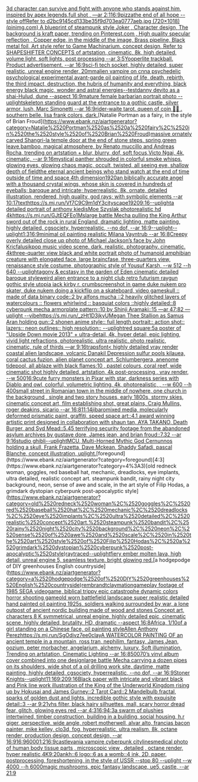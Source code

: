 [3d character can survive and fight with anyone who stands against him, inspired by apex legends,full shot , —ar 2:1](https://www.ebank.nz/aiartgenerator?category=3d%2520character%2520can%2520survive%2520and%2520fight%2520with%2520anyone%2520who%2520stands%2520against%2520him%2C%2520inspired%2520by%2520apex%2520legends%2Cfull%2520shot%2520%2C%2520%E2%80%94ar%25202%3A1)[16:9](https://www.ebank.nz/aiartgenerator?category=16%3A9)[pizza](https://www.ebank.nz/aiartgenerator?category=pizza)[the end of all hope --style off](https://www.ebank.nz/aiartgenerator?category=the%2520end%2520of%2520all%2520hope%2520--style%2520off)[Refer to d2bc9145cd133be35f9d703ea0777aeb.jpg (720×1018) (pinimg.com)  A blueprint of steampunk style Joker ,  Character design, The background is kraft paper,  trending on Pinterest.com  , High quality specular reflection ,  Copper  edge, in the middle of the image, Brass pipeline,  Black metal foil,  Art style refer to Game Machinarium.  concept design, Refer to SHAPESHIFTER CONCEPTS  of artstation, cinematic,  8k, high detailed,  volume light,  soft lights,  post processing    --ar 3:5](https://www.ebank.nz/aiartgenerator?category=Refer%2520to%2520d2bc9145cd133be35f9d703ea0777aeb.jpg%2520%28720%C3%971018%29%2520%28pinimg.com%29%2520%2520A%2520blueprint%2520of%2520steampunk%2520style%2520Joker%2520%2C%2520%2520Character%2520design%2C%2520The%2520background%2520is%2520kraft%2520paper%2C%2520%2520trending%2520on%2520Pinterest.com%2520%2520%2C%2520High%2520quality%2520specular%2520reflection%2520%2C%2520%2520Copper%2520%2520edge%2C%2520in%2520the%2520middle%2520of%2520the%2520image%2C%2520Brass%2520pipeline%2C%2520%2520Black%2520metal%2520foil%2C%2520%2520Art%2520style%2520refer%2520to%2520Game%2520Machinarium.%2520%2520concept%2520design%2C%2520Refer%2520to%2520SHAPESHIFTER%2520CONCEPTS%2520%2520of%2520artstation%2C%2520cinematic%2C%2520%25208k%2C%2520high%2520detailed%2C%2520%2520volume%2520light%2C%2520%2520soft%2520lights%2C%2520%2520post%2520processing%2520%2520%2520%2520--ar%25203%3A5)[Yooperlite trackball.  Product advertisement.  --ar 16:9](https://www.ebank.nz/aiartgenerator?category=Yooperlite%2520trackball.%2520%2520Product%2520advertisement.%2520%2520--ar%252016%3A9)[sci-fi tech socket, highly detailed, super realistic, unreal engine render, 20mm](https://www.ebank.nz/aiartgenerator?category=sci-fi%2520tech%2520socket%2C%2520highly%2520detailed%2C%2520super%2520realistic%2C%2520unreal%2520engine%2520render%2C%252020mm)[alien vampire on cnn](https://www.ebank.nz/aiartgenerator?category=alien%2520vampire%2520on%2520cnn)[a psychedelic psychological experimental avant-garde oil painting of life, death, rebirth, the third impact, destruction, the hubris of humanity and everything, black energy black magic, wonder and astral energies](https://www.ebank.nz/aiartgenerator?category=a%2520psychedelic%2520psychological%2520experimental%2520avant-garde%2520oil%2520painting%2520of%2520life%2C%2520death%2C%2520rebirth%2C%2520the%2520third%2520impact%2C%2520destruction%2C%2520the%2520hubris%2520of%2520humanity%2520and%2520everything%2C%2520black%2520energy%2520black%2520magic%2C%2520wonder%2520and%2520astral%2520energies)[--test](https://www.ebank.nz/aiartgenerator?category=--test)[danny devito as a shai-Hulud, dune --aspect 16:9](https://www.ebank.nz/aiartgenerator?category=danny%2520devito%2520as%2520a%2520shai-Hulud%2C%2520dune%2520--aspect%252016%3A9)[mature female barbarian portrait photo --uplight](https://www.ebank.nz/aiartgenerator?category=mature%2520female%2520barbarian%2520portrait%2520photo%2520--uplight)[skeleton standing guard at the entrance to a gothic castle, silver armor, lush, Marc Simonetti --ar 16:9](https://www.ebank.nz/aiartgenerator?category=skeleton%2520standing%2520guard%2520at%2520the%2520entrance%2520to%2520a%2520gothic%2520castle%2C%2520silver%2520armor%2C%2520lush%2C%2520Marc%2520Simonetti%2520--ar%252016%3A9)[rider-waite tarot. queen of coin 💁‍♀️ . southern belle. lisa frank colors, dark.](https://www.ebank.nz/aiartgenerator?category=rider-waite%2520tarot.%2520queen%2520of%2520coin%2520%F0%9F%92%81%E2%80%8D%E2%99%80%EF%B8%8F%2520.%2520southern%2520belle.%2520lisa%2520frank%2520colors%2C%2520dark.)[Natalie Portman as a fairy, in the style of Brian Froud](https://www.ebank.nz/aiartgenerator?category=Natalie%2520Portman%2520as%2520a%2520fairy%2C%2520in%2520the%2520style%2520of%2520Brian%2520Froud)[massive ornately carved Shangri-la temple door at the end of stone steps, spring,green leave,bamboo, magical atmosphere, by Renato muccillo and Andreas Rocha, trending on artstation + blur, blurry, dof, soft focus,Victo Ngai, 4k, cinematic, --ar 9:16](https://www.ebank.nz/aiartgenerator?category=massive%2520ornately%2520carved%2520Shangri-la%2520temple%2520door%2520at%2520the%2520end%2520of%2520stone%2520steps%2C%2520spring%2Cgreen%2520leave%2Cbamboo%2C%2520magical%2520atmosphere%2C%2520by%2520Renato%2520muccillo%2520and%2520Andreas%2520Rocha%2C%2520trending%2520on%2520artstation%2520%2B%2520blur%2C%2520blurry%2C%2520dof%2C%2520soft%2520focus%2CVicto%2520Ngai%2C%25204k%2C%2520cinematic%2C%2520--ar%25209%3A16)[mystical panther shrouded in colorful smoke whisps, glowing eyes, glowing chaos magic, occult, twisted, all seeing eye, shallow depth of field](https://www.ebank.nz/aiartgenerator?category=mystical%2520panther%2520shrouded%2520in%2520colorful%2520smoke%2520whisps%2C%2520glowing%2520eyes%2C%2520glowing%2520chaos%2520magic%2C%2520occult%2C%2520twisted%2C%2520all%2520seeing%2520eye%2C%2520shallow%2520depth%2520of%2520field)[the eternal ancient beings who stand watch at the end of time outside of time and space 4th dimension](https://www.ebank.nz/aiartgenerator?category=the%2520eternal%2520ancient%2520beings%2520who%2520stand%2520watch%2520at%2520the%2520end%2520of%2520time%2520outside%2520of%2520time%2520and%2520space%25204th%2520dimension)[1920](https://www.ebank.nz/aiartgenerator?category=1920)[an biblically accurate angel with a thousand crystal wings, whose skin is covered in hundreds of eyeballs; baroque and intricate; hyperrealistic, 8k, ornate, detailed illustration, rendered, high quality, god rays; with symbolic elements --ar 10:17](https://www.ebank.nz/aiartgenerator?category=an%2520biblically%2520accurate%2520angel%2520with%2520a%2520thousand%2520crystal%2520wings%2C%2520whose%2520skin%2520is%2520covered%2520in%2520hundreds%2520of%2520eyeballs%3B%2520baroque%2520and%2520intricate%3B%2520hyperrealistic%2C%25208k%2C%2520ornate%2C%2520detailed%2520illustration%2C%2520rendered%2C%2520high%2520quality%2C%2520god%2520rays%3B%2520with%2520symbolic%2520elements%2520--ar%252010%3A17)[text](https://www.ebank.nz/aiartgenerator?category=text)[<https://s.mj.run/Vf7C9C9m1dY>](https://www.ebank.nz/aiartgenerator?category=%3Chttps%3A//s.mj.run/Vf7C9C9m1dY%3E)[3](https://www.ebank.nz/aiartgenerator?category=3)[cityscape](https://www.ebank.nz/aiartgenerator?category=cityscape)[1920](https://www.ebank.nz/aiartgenerator?category=1920)[9:16](https://www.ebank.nz/aiartgenerator?category=9%3A16)[--uplight](https://www.ebank.nz/aiartgenerator?category=--uplight)[a detailed portrait of anthony kiedis](https://www.ebank.nz/aiartgenerator?category=a%2520detailed%2520portrait%2520of%2520anthony%2520kiedis)[Moe Szyslak photorealistic hd 4k](https://www.ebank.nz/aiartgenerator?category=Moe%2520Szyslak%2520photorealistic%2520hd%25204k)[<https://s.mj.run/GJtEQFEo1Ms>](https://www.ebank.nz/aiartgenerator?category=%3Chttps%3A//s.mj.run/GJtEQFEo1Ms%3E)[large battle Mecha pulling the King Arthur sword out of the rock in rural England, dramatic lighting, matte painting, highly detailed, cgsociety, hyperrealistic, --no dof, --ar 16:9](https://www.ebank.nz/aiartgenerator?category=large%2520battle%2520Mecha%2520pulling%2520the%2520King%2520Arthur%2520sword%2520out%2520of%2520the%2520rock%2520in%2520rural%2520England%2C%2520dramatic%2520lighting%2C%2520matte%2520painting%2C%2520highly%2520detailed%2C%2520cgsociety%2C%2520hyperrealistic%2C%2520--no%2520dof%2C%2520--ar%252016%3A9)[--uplight](https://www.ebank.nz/aiartgenerator?category=--uplight)[--uplight](https://www.ebank.nz/aiartgenerator?category=--uplight)[1:3](https://www.ebank.nz/aiartgenerator?category=1%3A3)[16:9](https://www.ebank.nz/aiartgenerator?category=16%3A9)[minimal oil painting realistic Milana Vayntrub --ar 16:8](https://www.ebank.nz/aiartgenerator?category=minimal%2520oil%2520painting%2520realistic%2520Milana%2520Vayntrub%2520--ar%252016%3A8)[Creepy overly detailed close up photo of Michael Jackson’s face by John Kricfalusi](https://www.ebank.nz/aiartgenerator?category=Creepy%2520overly%2520detailed%2520close%2520up%2520photo%2520of%2520Michael%2520Jackson%E2%80%99s%2520face%2520by%2520John%2520Kricfalusi)[kpop music video scene. dark. realistic. photography. cinematic. 4k](https://www.ebank.nz/aiartgenerator?category=kpop%2520music%2520video%2520scene.%2520dark.%2520realistic.%2520photography.%2520cinematic.%25204k)[three-quarter view black and white portrait photo of humanoid amphibian creature with elongated face, large braincfase, three-quarters view, renaissance style costume, photographic style of Yousuf Karsh, --w 512 --h 640 --uplight](https://www.ebank.nz/aiartgenerator?category=three-quarter%2520view%2520black%2520and%2520white%2520portrait%2520photo%2520of%2520humanoid%2520amphibian%2520creature%2520with%2520elongated%2520face%2C%2520large%2520braincfase%2C%2520three-quarters%2520view%2C%2520renaissance%2520style%2520costume%2C%2520photographic%2520style%2520of%2520Yousuf%2520Karsh%2C%2520--w%2520512%2520--h%2520640%2520--uplight)[agony & ecstasy in the garden of Eden cinematic detailed baroque style](https://www.ebank.nz/aiartgenerator?category=agony%2520%26%2520ecstasy%2520in%2520the%2520garden%2520of%2520Eden%2520cinematic%2520detailed%2520baroque%2520style)[weird alien entrance to a night club retro futurism raygun gothic style utopia jack kirby r. crumb](https://www.ebank.nz/aiartgenerator?category=weird%2520alien%2520entrance%2520to%2520a%2520night%2520club%2520retro%2520futurism%2520raygun%2520gothic%2520style%2520utopia%2520jack%2520kirby%2520r.%2520crumb)[screenshot in game duke nukem pro skater, duke nukem doing a kickflip on a skateboard, video game](https://www.ebank.nz/aiartgenerator?category=screenshot%2520in%2520game%2520duke%2520nukem%2520pro%2520skater%2C%2520duke%2520nukem%2520doing%2520a%2520kickflip%2520on%2520a%2520skateboard%2C%2520video%2520game)[skull :: made of data binary code::2 by alfons mucha ::2 heavily glitched layers of watercolours :: flowers whirlwind :: basquiat colors ::](https://www.ebank.nz/aiartgenerator?category=skull%2520%3A%3A%2520made%2520of%2520data%2520binary%2520code%3A%3A2%2520by%2520alfons%2520mucha%2520%3A%3A2%2520heavily%2520glitched%2520layers%2520of%2520watercolours%2520%3A%3A%2520flowers%2520whirlwind%2520%3A%3A%2520basquiat%2520colors%2520%3A%3A)[highly detailed::8 cyberpunk mecha armorplate pattern::10 by Shinji Aramaki::15 —ar 47:82 —uplight --vibe](https://www.ebank.nz/aiartgenerator?category=highly%2520detailed%3A%3A8%2520cyberpunk%2520mecha%2520armorplate%2520pattern%3A%3A10%2520by%2520Shinji%2520Aramaki%3A%3A15%2520%E2%80%94ar%252047%3A82%2520%E2%80%94uplight%2520--vibe)[<https://s.mj.run/_zHt1D3jkyU>](https://www.ebank.nz/aiartgenerator?category=%3Chttps%3A//s.mj.run/_zHt1D3jkyU%3E)[Megan Thee Stallion as Samus Aran holding gun::2 shonen anime style:: fuil length portrait:: action shot:: lazers:: neon outlines:: high resolution:: --uplight](https://www.ebank.nz/aiartgenerator?category=Megan%2520Thee%2520Stallion%2520as%2520Samus%2520Aran%2520holding%2520gun%3A%3A2%2520shonen%2520anime%2520style%3A%3A%2520fuil%2520length%2520portrait%3A%3A%2520action%2520shot%3A%3A%2520lazers%3A%3A%2520neon%2520outlines%3A%3A%2520high%2520resolution%3A%3A%2520--uplight)[red square:5](https://www.ebank.nz/aiartgenerator?category=red%2520square%3A5)[a poster of "Upside Down movie 2013" + ultra-detail, 4k, hyper detail, epic lighting, vivid light refractions, photorealistic, ultra realistic, photo realistic, cinematic, rule of thirds —ar 9:16](https://www.ebank.nz/aiartgenerator?category=a%2520poster%2520of%2520%22Upside%2520Down%2520movie%25202013%22%2520%2B%2520ultra-detail%2C%25204k%2C%2520hyper%2520detail%2C%2520epic%2520lighting%2C%2520vivid%2520light%2520refractions%2C%2520photorealistic%2C%2520ultra%2520realistic%2C%2520photo%2520realistic%2C%2520cinematic%2C%2520rule%2520of%2520thirds%2520%E2%80%94ar%25209%3A16)[traps](https://www.ebank.nz/aiartgenerator?category=traps)[font](https://www.ebank.nz/aiartgenerator?category=font)[< highly detailed vray render coastal alien landscape, volcanic Danakil Depression sulfur pools kilauea, coral cactus fuzion, alien planet concept art, Schlumbergera, anenome tidepool, all ablaze with black flames:10 , pastel colours, coral reef, wide cinematic shot highly detailed, artstation, 4k post-processing , vray render, --w 500](https://www.ebank.nz/aiartgenerator?category=%3C%2520highly%2520detailed%2520vray%2520render%2520coastal%2520alien%2520landscape%2C%2520volcanic%2520Danakil%2520Depression%2520sulfur%2520pools%2520kilauea%2C%2520coral%2520cactus%2520fuzion%2C%2520alien%2520planet%2520concept%2520art%2C%2520Schlumbergera%2C%2520anenome%2520tidepool%2C%2520all%2520ablaze%2520with%2520black%2520flames%3A10%2520%2C%2520pastel%2520colours%2C%2520coral%2520reef%2C%2520wide%2520cinematic%2520shot%2520highly%2520detailed%2C%2520artstation%2C%25204k%2520post-processing%2520%2C%2520vray%2520render%2C%2520--w%2520500)[16:9](https://www.ebank.nz/aiartgenerator?category=16%3A9)[cute furry monsters in Pixar with star, darkness series with Diablo and owl, colorful, volumetric lighting, 4k, photorealistic, , --w 600 --h 400](https://www.ebank.nz/aiartgenerator?category=cute%2520furry%2520monsters%2520in%2520Pixar%2520with%2520star%2C%2520darkness%2520series%2520with%2520Diablo%2520and%2520owl%2C%2520colorful%2C%2520volumetric%2520lighting%2C%25204k%2C%2520photorealistic%2C%2520%2C%2520--w%2520600%2520--h%2520400)[small street in Romanian town in the middle of nowhere, one church in the background , single and two story houses, early 1800s, stormy skies, cinematic concept art, film establishing shot, great plains, Craig Mullins, roger deakins, sicario --ar 16:8](https://www.ebank.nz/aiartgenerator?category=small%2520street%2520in%2520Romanian%2520town%2520in%2520the%2520middle%2520of%2520nowhere%2C%2520one%2520church%2520in%2520the%2520background%2520%2C%2520single%2520and%2520two%2520story%2520houses%2C%2520early%25201800s%2C%2520stormy%2520skies%2C%2520cinematic%2520concept%2520art%2C%2520film%2520establishing%2520shot%2C%2520great%2520plains%2C%2520Craig%2520Mullins%2C%2520roger%2520deakins%2C%2520sicario%2520--ar%252016%3A8)[11:14](https://www.ebank.nz/aiartgenerator?category=11%3A14)[jibaro](https://www.ebank.nz/aiartgenerator?category=jibaro)[mixed media, molecularly deformed prismatic paint, graffiti, speed space art::4.1 award winning artistic print designed in collaboration with shaun tan, AYA TAKANO, Death Burger, and Syd Mead::5.45 terrifying security footage from the abandoned asylum archives by gustave dore, James jean, and brian froud::7.32 --ar 9:16](https://www.ebank.nz/aiartgenerator?category=mixed%2520media%2C%2520molecularly%2520deformed%2520prismatic%2520paint%2C%2520graffiti%2C%2520speed%2520space%2520art%3A%3A4.1%2520award%2520winning%2520artistic%2520print%2520designed%2520in%2520collaboration%2520with%2520shaun%2520tan%2C%2520AYA%2520TAKANO%2C%2520Death%2520Burger%2C%2520and%2520Syd%2520Mead%3A%3A5.45%2520terrifying%2520security%2520footage%2520from%2520the%2520abandoned%2520asylum%2520archives%2520by%2520gustave%2520dore%2C%2520James%2520jean%2C%2520and%2520brian%2520froud%3A%3A7.32%2520--ar%25209%3A16)[studio ghibli](https://www.ebank.nz/aiartgenerator?category=studio%2520ghibli)[--uplight](https://www.ebank.nz/aiartgenerator?category=--uplight)[MCU, Multi-Horned Mythic God Cernunnos holding a skull, Frank Frazetta, Dave Mckean, Shaddy Safadi, pascal Blanche, concept illustration, uplight.](https://www.ebank.nz/aiartgenerator?category=MCU%2C%2520Multi-Horned%2520Mythic%2520God%2520Cernunnos%2520holding%2520a%2520skull%2C%2520Frank%2520Frazetta%2C%2520Dave%2520Mckean%2C%2520Shaddy%2520Safadi%2C%2520pascal%2520Blanche%2C%2520concept%2520illustration%2C%2520uplight.)[foregound](https://www.ebank.nz/aiartgenerator?category=foregound)[4:3](https://www.ebank.nz/aiartgenerator?category=4%3A3)[old redneck woman, goggles, red baseball hat, mechanic, dreadlocks, eye implants, ultra detailed, realistic concept art. steampunk bandit, rainy night city background, neon, sense of awe and scale, in the art style of Filip Hodas, a grimdark dystopian cyberpunk post-apocalyptic style](https://www.ebank.nz/aiartgenerator?category=old%2520redneck%2520woman%2C%2520goggles%2C%2520red%2520baseball%2520hat%2C%2520mechanic%2C%2520dreadlocks%2C%2520eye%2520implants%2C%2520ultra%2520detailed%2C%2520realistic%2520concept%2520art.%2520steampunk%2520bandit%2C%2520rainy%2520night%2520city%2520background%2C%2520neon%2C%2520sense%2520of%2520awe%2520and%2520scale%2C%2520in%2520the%2520art%2520style%2520of%2520Filip%2520Hodas%2C%2520a%2520grimdark%2520dystopian%2520cyberpunk%2520post-apocalyptic%2520style)[raytraced](https://www.ebank.nz/aiartgenerator?category=raytraced)[--uplight](https://www.ebank.nz/aiartgenerator?category=--uplight)[fiery ember molten lava, high detail, unreal engine 5, seamless texture. bright glowing red.](https://www.ebank.nz/aiartgenerator?category=fiery%2520ember%2520molten%2520lava%2C%2520high%2520detail%2C%2520unreal%2520engine%25205%2C%2520seamless%2520texture.%2520bright%2520glowing%2520red.)[a hodgepodge of DIY greenhouses English countryside](https://www.ebank.nz/aiartgenerator?category=a%2520hodgepodge%2520of%2520DIY%2520greenhouses%2520English%2520countryside)[rembrandt](https://www.ebank.nz/aiartgenerator?category=rembrandt)[claymation](https://www.ebank.nz/aiartgenerator?category=claymation)[gameplay footage of 1985 SEGA videogame, biblical trippy epic catastrophe dynamic colors horror shooting game](https://www.ebank.nz/aiartgenerator?category=gameplay%2520footage%2520of%25201985%2520SEGA%2520videogame%2C%2520biblical%2520trippy%2520epic%2520catastrophe%2520dynamic%2520colors%2520horror%2520shooting%2520game)[old worn battlefield landscape super realistic detailed hand painted oil painting 1925s, soldiers walking surrounded by war, a lone outpost of ancient nordic building made of wood and stones Concept art, characters 8 K symmetrical, unreal engine, highly detailed  epic, cinematic scene, highly detailed,  brutality, HD, dramatic --aspect 16:8](https://www.ebank.nz/aiartgenerator?category=old%2520worn%2520battlefield%2520landscape%2520super%2520realistic%2520detailed%2520hand%2520painted%2520oil%2520painting%25201925s%2C%2520soldiers%2520walking%2520surrounded%2520by%2520war%2C%2520a%2520lone%2520outpost%2520of%2520ancient%2520nordic%2520building%2520made%2520of%2520wood%2520and%2520stones%2520Concept%2520art%2C%2520characters%25208%2520K%2520symmetrical%2C%2520unreal%2520engine%2C%2520highly%2520detailed%2520%2520epic%2C%2520cinematic%2520scene%2C%2520highly%2520detailed%2C%2520%2520brutality%2C%2520HD%2C%2520dramatic%2520--aspect%252016%3A8)[Africa, 1/10of a girl standing on a Chinese face, oil painting style](https://www.ebank.nz/aiartgenerator?category=Africa%2C%25201/10of%2520a%2520girl%2520standing%2520on%2520a%2520Chinese%2520face%2C%2520oil%2520painting%2520style)[Allen Anthony Perez](https://www.ebank.nz/aiartgenerator?category=Allen%2520Anthony%2520Perez)[<https://s.mj.run/SgOdivz7ee0>](https://www.ebank.nz/aiartgenerator?category=%3Chttps%3A//s.mj.run/SgOdivz7ee0%3E)[clay](https://www.ebank.nz/aiartgenerator?category=clay)[A WATERCOLOR PAINTING OF an ancient temple in a mountain, ross tran, nephilim, fantasy, James Jean, oozium, peter morbacher, angelarium, alchemy, luxury, Soft illumination, Trending on artstation, Cinematic Lighting --ar 16:8](https://www.ebank.nz/aiartgenerator?category=A%2520WATERCOLOR%2520PAINTING%2520OF%2520an%2520ancient%2520temple%2520in%2520a%2520mountain%2C%2520ross%2520tran%2C%2520nephilim%2C%2520fantasy%2C%2520James%2520Jean%2C%2520oozium%2C%2520peter%2520morbacher%2C%2520angelarium%2C%2520alchemy%2C%2520luxury%2C%2520Soft%2520illumination%2C%2520Trending%2520on%2520artstation%2C%2520Cinematic%2520Lighting%2520--ar%252016%3A8)[500](https://www.ebank.nz/aiartgenerator?category=500)[70’s vinyl album cover combined into one design](https://www.ebank.nz/aiartgenerator?category=70%E2%80%99s%2520vinyl%2520album%2520cover%2520combined%2520into%2520one%2520design)[large battle Mecha carrying a dozen pipes on its shoulders, wide shot of a oil drilling work site, daytime, matte painting, highly detailed, cgsociety, hyperrealistic, --no dof, --ar 16:9](https://www.ebank.nz/aiartgenerator?category=large%2520battle%2520Mecha%2520carrying%2520a%2520dozen%2520pipes%2520on%2520its%2520shoulders%2C%2520wide%2520shot%2520of%2520a%2520oil%2520drilling%2520work%2520site%2C%2520daytime%2C%2520matte%2520painting%2C%2520highly%2520detailed%2C%2520cgsociety%2C%2520hyperrealistic%2C%2520--no%2520dof%2C%2520--ar%252016%3A9)[Stoner Knights](https://www.ebank.nz/aiartgenerator?category=Stoner%2520Knights)[--uplight](https://www.ebank.nz/aiartgenerator?category=--uplight)[11:16](https://www.ebank.nz/aiartgenerator?category=11%3A16)[9:20](https://www.ebank.nz/aiartgenerator?category=9%3A20)[9:16](https://www.ebank.nz/aiartgenerator?category=9%3A16)[Black paper with intricate and vibrant black and Pink line work illustration of the King of the Underworld Kingdom rising up by Hokusai and James Gurney::2 Tarot Card::2 Mandelbulb fractal, sparks of golden dust and lights, incredible gothic style with exquisite detail::3 --ar 9:21](https://www.ebank.nz/aiartgenerator?category=Black%2520paper%2520with%2520intricate%2520and%2520vibrant%2520black%2520and%2520Pink%2520line%2520work%2520illustration%2520of%2520the%2520King%2520of%2520the%2520Underworld%2520Kingdom%2520rising%2520up%2520by%2520Hokusai%2520and%2520James%2520Gurney%3A%3A2%2520Tarot%2520Card%3A%3A2%2520Mandelbulb%2520fractal%2C%2520sparks%2520of%2520golden%2520dust%2520and%2520lights%2C%2520incredible%2520gothic%2520style%2520with%2520exquisite%2520detail%3A%3A3%2520--ar%25209%3A21)[vhs filter, black hairy silhuettes, mall, scary horror dread fear, glitch, glowing eyes red --ar 4:3](https://www.ebank.nz/aiartgenerator?category=vhs%2520filter%2C%2520black%2520hairy%2520silhuettes%2C%2520mall%2C%2520scary%2520horror%2520dread%2520fear%2C%2520glitch%2C%2520glowing%2520eyes%2520red%2520--ar%25204%3A3)[16:9](https://www.ebank.nz/aiartgenerator?category=16%3A9)[4:3](https://www.ebank.nz/aiartgenerator?category=4%3A3)[a swarm of plushies intertwined, timber construction, building in a building, social housing, h.r giger, perspective, wide angle, robert motherwell, alvar alto, francias bacon painter, mike kelley, clo3d, fog, hyperrealistic, ultra realism, 8k, octane render, production design, concept design, --ar 16:9](https://www.ebank.nz/aiartgenerator?category=a%2520swarm%2520of%2520plushies%2520intertwined%2C%2520timber%2520construction%2C%2520building%2520in%2520a%2520building%2C%2520social%2520housing%2C%2520h.r%2520giger%2C%2520perspective%2C%2520wide%2520angle%2C%2520robert%2520motherwell%2C%2520alvar%2520alto%2C%2520francias%2520bacon%2520painter%2C%2520mike%2520kelley%2C%2520clo3d%2C%2520fog%2C%2520hyperrealistic%2C%2520ultra%2520realism%2C%25208k%2C%2520octane%2520render%2C%2520production%2520design%2C%2520concept%2520design%2C%2520--ar%252016%3A9)[16:9](https://www.ebank.nz/aiartgenerator?category=16%3A9)[6000](https://www.ebank.nz/aiartgenerator?category=6000)[1:2](https://www.ebank.nz/aiartgenerator?category=1%3A2)[16:9](https://www.ebank.nz/aiartgenerator?category=16%3A9)[castlevania vampire cyberpunk city](https://www.ebank.nz/aiartgenerator?category=castlevania%2520vampire%2520cyberpunk%2520city)[lines](https://www.ebank.nz/aiartgenerator?category=lines)[medical photo of human body tissue parts , microscopic view , detailed , octane render, hyper realistic,](https://www.ebank.nz/aiartgenerator?category=medical%2520photo%2520of%2520human%2520body%2520tissue%2520parts%2520%2C%2520microscopic%2520view%2520%2C%2520detailed%2520%2C%2520octane%2520render%2C%2520hyper%2520realistic%2C)[4K](https://www.ebank.nz/aiartgenerator?category=4K)[9:20](https://www.ebank.nz/aiartgenerator?category=9%3A20)[ankh::6 logo::6 as a womb::4 ink, 2D, paper, postprocessing, foreshortening, in the style of USSR --stop 80 --uplight --w 4000 --h 6000](https://www.ebank.nz/aiartgenerator?category=ankh%3A%3A6%2520logo%3A%3A6%2520as%2520a%2520womb%3A%3A4%2520ink%2C%25202D%2C%2520paper%2C%2520postprocessing%2C%2520foreshortening%2C%2520in%2520the%2520style%2520of%2520USSR%2520--stop%252080%2520--uplight%2520--w%25204000%2520--h%25206000)[magic mushrooms, epic fantasy landscape, ue5, castle, --ar 21:9](https://www.ebank.nz/aiartgenerator?category=magic%2520mushrooms%2C%2520epic%2520fantasy%2520landscape%2C%2520ue5%2C%2520castle%2C%2520--ar%252021%3A9)